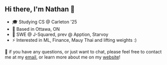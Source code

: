 ## Hi there, I'm Nathan 👋


- 🎓 Studying CS @ Carleton '25
- 🏢 Based in Ottawa, ON
- 🧰 SWE @ J-Squared, prev @ Apption, Starvoy
- ⚡ Interested in ML, Finance, Mauy Thai and lifting weights :)

📩 if you have any questions, or just want to chat, please feel free to contact me at my [email](mailto:elkhourynathan@gmail.com), or learn more about me on my [website](https://nathanelkhoury.vercel.app/)!
